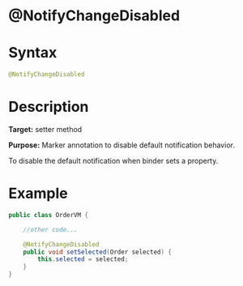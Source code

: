 # @NotifyChangeDisabled

Syntax
======
```java
@NotifyChangeDisabled
```

Description
===========
**Target:** setter method

**Purpose:** Marker annotation to disable default notification behavior.

To disable the default notification when binder sets a property.

Example
=======
```java
public class OrderVM {

    //other code...

    @NotifyChangeDisabled
    public void setSelected(Order selected) {
        this.selected = selected;
    }
}
```
